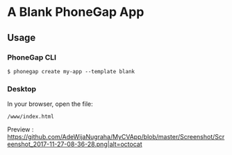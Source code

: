 # A Blank PhoneGap App

## Usage

### PhoneGap CLI

    $ phonegap create my-app --template blank

### Desktop

In your browser, open the file:

    /www/index.html

Preview :
https://github.com/AdeWijaNugraha/MyCVApp/blob/master/Screenshot/Screenshot_2017-11-27-08-36-28.png|alt=octocat
